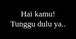 

<head>
  <meta charset="utf-8" />
  <title>Berapa ya? - Script HTML buat Kamu</title>
<meta name="description" content="@feelthisray - Script HTML by Feeldream Repl Co">
  <meta name="viewport" content="width=device-width, initial-scale=1, minimum-scale=1, maximum-scale=1" />
  <link rel="icon" type="image/svg+xml" href="https://feeldreams.github.io/main-icon.png"> 
  <!-- Link Swiper's CSS -->
  <link rel="stylesheet" href="https://cdn.jsdelivr.net/npm/swiper@11/swiper-bundle.min.css" />
<link rel="stylesheet" href="style.css"><script src="https://unpkg.com/scrollreveal"></script>
</script><script src="https://unpkg.com/typeit@8.7.0/dist/index.umd.js"></script>

  <!-- Demo styles -->
  <style>
    @import url('https://fonts.googleapis.com/css2?family=Quicksand:wght@400;700&display=swap');
	@import url('https://fonts.googleapis.com/css2?family=Caveat&display=swap');
	@import url('https://fonts.googleapis.com/css2?family=Nunito+Sans:wght@400;700&display=swap');
	@import url('https://fonts.googleapis.com/css2?family=Poppins:wght@300;400;500;700&display=swap');
	@import url('https://fonts.googleapis.com/css2?family=Inter&family=Itim&display=swap');
	
	:root {
	--poppins: 'Poppins', sans-serif;
	--nunito: 'Nunito Sans', sans-serif;
	--caveat: 'Caveat', cursive;
	--quicksand: 'Quicksand', sans-serif;
	--itim: 'Itim', cursive;
	--inter: 'Inter', sans-serif;
	}

    html,
    body {
      position: relative;
      height: 100%;
    }

    body {
      background: #000;
      font-family: 'Itim', cursive;
      font-size: 14px;
      color: #fff;
      text-shadow: 0px 2px 2px rgba(0, 0, 0, .5);
      margin: 0;
      padding: 0;
    }
    
    #bodyblur{opacity:.5;position:fixed;top:0;left:0;right:0;bottom:0;background:rgba(0,0,0,.3);transition:all 1s ease;} 
    #wallpaper{/*animation: jj 7s infinite;*/width:100%;height:100%;transform: scale(1.3);transition:all 1.3s ease;}
    #wallpaper2, #wallpaper3, #wallpaper4{display:none}
    @keyframes jj{0%  {transform: scale(1);} 50% {transform: scale(1.3);} 100% {transform: scale(1);}}

    .swiper {
      width: 100%;
      height: 100%;
      padding:0;
      margin:0;
    }

    .swiper-slide {
      text-align: center;
      font-size: 18px;
      /*background: #fff;*/
      display: flex;
      flex-direction: column;
      justify-content: center;
      align-items: center;
      margin-top:-100px;
    }
    
    p{margin-left:50px;margin-right:70px;text-align:left}
    #ket{margin:20px}

    .swiper-slide img {
      display: block;
      width: 100%;
      height: 100%;
      object-fit: cover;
    }
    
    .swiper-pagination{margin-bottom:25vh}
    .swiper-pagination-bullet-active{background-color: #fff !important;opacity:1 !important}
    .swiper-pagination-bullet{background-color:rgba(158, 158, 158, 1) !important;}
    .swiper-button-next, .swiper-button-prev{display:flex;opacity:0;top:unset;bottom:-10px}
    .swiper-button-next.swiper-button-disabled, .swiper-button-prev.swiper-button-disabled{opacity:0;}
    
    .sembunyi{display: none !important;}
    .stiker{display:flex;justify-content:center;align-items:center;margin-left:auto;margin-right:auto;margin-bottom:20px;transition:all .75s ease}
    .stiker img{width:90px;height:90px;box-shadow: 0 4px 30px rgba(255,255,255, 0.3);backdrop-filter: blur(5px);-webkit-backdrop-filter: blur(5px);background: rgba(255, 255, 255, 0.7);border: 1px solid rgba(255, 255, 255, 0.3);border-radius: 50%;padding:10px;}
    .stiker img.sty2{background:none;filter: drop-shadow(0 4px 8px rgba(255, 255, 255, 0.2));box-shadow: none;backdrop-filter: none;-webkit-backdrop-filter: none;border: none;border-radius: 0;padding:0;width: auto;height:90px;}
  	b.merah{color:red}
  	b.kuning{color:yellow}
  	b.putih{text-shadow:none;padding-left:8px;padding-right:8px;padding-top:2px;padding-bottom:2px;background-color:white;border-radius:12px}
  	span.garismerah{border-bottom:2px solid red}
  	span.gariskuning{border-bottom:2px solid yellow}
    p{color:white;font-size:15px;line-height:1.5em;}
    .scale0{opacity:0;transform: scale(0);transition: all .9s ease;}
    .scale1{opacity:1;transform: scale(1);transition: all .9s ease;}
    svg{vertical-align: middle;width: 22px;height: 22px;fill: #fff}
    .heart-icon {z-index:100;width: 30px;height: 30px;position: fixed;animation:  heartMove linear 1;top: -10vh;}

  	@keyframes heartMove {
  	  0% {transform: translateY(-10vh);}
  	  100% {transform: translateY(100vh);}
  	}
  	    svg.line{fill: none;stroke: #fff;stroke-width: 2;animation: moving .7s linear infinite alternate;}
  	    .spin{animation: spin 3s linear infinite alternate;}
  	@keyframes spin {
  	  from {
  	    transform: rotate(20deg);
  	  }
  	  to {
  	    transform: rotate(-20deg);
  	  }
  	}
  	@keyframes moving {
  	  from {
  	    transform: translateY(0);
  	  }
  	  to {
  	    transform: translateY(3px);
  	  }
  	}
  	
    .overlay {position: fixed;top: 0;left: 0;width: 100%;height: 100%;display: flex;justify-content: center;align-items: center;background:#000;z-index:100;}
    .loading-message {font-size: 13px;text-shadow: 0px 2px 2px rgba(0, 0, 0, .8);color:white;text-align: center;}
    .blocklove{display: none;flex-direction: column;justify-content: center;align-items: center;}
    .lovein{background:#fff;color:#FF0900;border-radius:50%;width:40px;height:40px;padding:10px;font-size:30px;display:flex;align-items:center;text-align:center;justify-content:center;transition:all .3s ease;}
    .lovein:hover{transform: scale(.9);color:#FF0900;}
    .lovein svg{stroke:#FF0600;width:30px;height:30px}
    
    .blocktext{position:relative;width:100%;height: 250px; overflow: auto;}
    #Tombol{position:relative;margin-top:20px;margin-left:auto;margin-right:auto;display:flex;align-items:center;justify-content:center;list-style:none;transition:all 1s ease;}
    #Tombol a{cursor:pointer;display:inline-flex;align-items:center; margin:0;margin:10px;transition:all .2s ease;padding:10px;outline:0;border:1px solid white;border-radius:12px;line-height:15px;background:rgba(0,0,0,.3);color:white;font-size:13px;font-weight:700;white-space:nowrap;overflow:hidden;box-shadow: rgba(255,255,255, 0.15) 0px 7px 29px 0px;z-index:1}

    /* Kalkulator */
    .calculator{display:none;position:relative;margin-top:50px;box-shadow: 0 4px 30px rgba(255,255,255, 0.3);backdrop-filter: blur(5px);-webkit-backdrop-filter: blur(5px);background: rgba(255, 255, 255, 0.1);border: 1px solid rgba(255, 255, 255, 0.3);border-radius:20px;padding:18px;width:200px;flex-direction:column;justify-content:center;align-items:center;}
    .calculator-screen{font-family: 'Itim', cursive;font-weight:700;width:100%;height:50px;border:none;background-color:rgba(255,255,255,0.1);margin:auto;padding:0;font-size:23px;color:#fff;text-shadow: 0px 2px 2px rgba(0, 0, 0, .5);border-radius:15px;text-align:center;}
    .calculator-keys{display:grid;grid-template-columns:repeat(4,1fr);gap:10px;}
    .calculator-keys button{width:44px;height:44px;border:none;border-radius:50%;background-color:rgba(255,182,193,0.6);font-size:16px;color:#fff;transition:background-color 0.3s,transform 0.2s;}
    .calculator-keys button:hover{background-color:rgba(255,182,193,0.8);}
    .calculator-keys button:active{background-color:rgba(255,182,193,1);transform:scale(0.9);}
    .calculator-keys .operator{background-color:rgba(255,105,135,0.8);color:#fff;}
    .calculator-keys .operator:hover{background-color:rgba(255,105,135,1);}
    .calculator-keys .equals{background-color:rgba(255,92,128,0.8);color:#fff;}
    .calculator-keys .equals:hover{background-color:rgba(255,92,128,1);}
    
    .calculator-keys {
    	margin-top:20px;
        transition: opacity 0.5s ease;
    }
    
    .calculator-keys.hide {
        opacity: 0;
        pointer-events: none; /* Optional, agar elemen tidak bisa diakses */
    }
</style>
</head>

<body>
  <audio src="https://feeldreams.github.io/audio/foreveryoung.mp3" id="linkmp3" class="sembunyi"></audio>
	<div class="overlay">
    <div class="loading-message">Hai kamu!<br>Tunggu dulu ya..</div>
     <div id="loveIn" class="blocklove">
        <a href="#" target="_blank" class="lovein"><svg class='line' xmlns='http://www.w3.org/2000/svg' viewBox='0 0 24 24'><g transform='translate(2.550170, 3.550158)'><path d='M0.371729633,8.89614246 C-0.701270367,5.54614246 0.553729633,1.38114246 4.07072963,0.249142462 C5.92072963,-0.347857538 8.20372963,0.150142462 9.50072963,1.93914246 C10.7237296,0.0841424625 13.0727296,-0.343857538 14.9207296,0.249142462 C18.4367296,1.38114246 19.6987296,5.54614246 18.6267296,8.89614246 C16.9567296,14.2061425 11.1297296,16.9721425 9.50072963,16.9721425 C7.87272963,16.9721425 2.09772963,14.2681425 0.371729633,8.89614246 Z'></path><path d='M13.23843,4.013842 C14.44543,4.137842 15.20043,5.094842 15.15543,6.435842'></path></g></svg></a>
        <p id="ket">Sentuh LOVEnya!</p>
     </div>
   </div>
   
   <div id="bodyblur">
     <img src="https://feeldreams.github.io/pics/awan/9.jpg" id="wallpaper"/>
   </div>
   
  <!-- Swiper -->
  <div class="swiper mySwiper">
    <div class="swiper-wrapper">
    	
      <div class="swiper-slide">
      	<div id="stiker1" class="scale0 stiker">
        <img src="https://feeldreams.github.io/pandapanah.gif"/>
       </div>
      	<h1 id="teks1" class="scale0 quicksand" style="font-size: 20px;">Aku Mau Nanya<br>ke Kamu Nih 🫣<!--<br><br><span style="font-weight:400;font-size:16px">Jawab yaa 🫢</span>--><br><br> >>>></h1>
      </div>
      
      <div class="swiper-slide">
      	<div id="stiker2" class="scale0 stiker">
        <img src="https://feeldreams.github.io/mikir.gif"/>
       </div>
      	<h1 id="teks2" class="scale0 quicksand" style="font-size: 20px;"><span style="font-size:24px;color:yellow">8 + 2</span><br>Berapa yaa? 😆<br><br> >>>></h1>
      </div>
      
      <div class="swiper-slide">
      	<div id="stiker3" class="scale0 stiker">
        <img id="stikerAkhir1" src="https://feeldreams.github.io/pusn.gif"/>
        <img id="stikerAkhir2" class="sembunyi" src="https://feeldreams.github.io/emawh.gif"/>
       </div>
      	<h1 id="teks3" class="scale0 quicksand" style="font-size: 20px;">Jawab Nih! 🫣<br><br> >>>></h1>
      
      <div id="calculator" class="scale0 calculator">
        <input type="text" class="calculator-screen" id="screen" disabled>
        <div class="calculator-keys">
            <button type="button">7</button>
            <button type="button">8</button>
            <button type="button">9</button>
            <button type="button" class="operator">C</button>

            <button type="button">4</button>
            <button type="button">5</button>
            <button type="button">6</button>
            <button type="button" class="operator">-</button>

            <button type="button">1</button>
            <button type="button">2</button>
            <button type="button">3</button>
            <button type="button" class="operator">+</button>

            <button type="button">0</button>
            <button type="button" class="operator">%</button>
            <button type="button" class="operator">×</button>
            <button type="button" class="equals operator">=</button>
          </div>
        </div>
        <p id="teksLoveU" class="sembunyi">I Love U 1% ❤️</p>
      </div>
      
    </div>
    <div class="swiper-button-next"></div>
    <div class="swiper-button-prev"></div>
    <div class="swiper-pagination"></div>
  </div>

  <script src="https://cdn.jsdelivr.net/npm/swiper@11/swiper-bundle.min.js"></script>

  <script>
    var teksSekarang = 1;const body = document.querySelector("body"); audio = new Audio('' + linkmp3.src); 
    var swiper = new Swiper(".mySwiper", {
      pagination: {
        el: ".swiper-pagination",
        dynamicBullets: false,
      },
      on: {
      slideChange: function () {
        //var currentIndex = swiper.activeIndex;
        //var colors = [wallpaper2.src, wallpaper3.src, wallpaper4.src];
        //wallpaper.src = colors[currentIndex % colors.length];

        teksSekarang++;
        teksScale = document.querySelector('#teks' + teksSekarang);
        stikerScale = document.querySelector('#stiker' + teksSekarang);
        Tombol = document.querySelector('#Tombol');
        setTimeout(function(){
          teksScale.classList.add("scale1");
          stikerScale.classList.add("scale1");
          
          if(teksSekarang == 3){setTimeout(function(){teksScale.classList.remove("scale1");stikerScale.classList.remove("scale1");teksScale.classList.add("scale0");stikerScale.classList.add("scale0");setTimeout(function(){calculator.style="display:flex";setTimeout(function(){calculator.classList.add("scale1");teksScale.style="display:none";stikerScale.style="display:none"},50);},550);}, 1200);}
          //if(teksSekarang == 7){setTimeout(katanimasi, 200)}
        }, 50);
      },
      },
      navigation: {
        nextEl: ".swiper-button-next",
        prevEl: ".swiper-button-prev",
      },
    });
    
    initeks = teksLoveU.innerText;
    teksLoveU.innerHTML = "";
    function katanimasi(){
	  new TypeIt("#screen", {
      strings: ["" + initeks], startDelay: 10, speed: 33, cursor: true,
      afterComplete: function(){
      	//clearInterval(scrollInterval);
      	screen.value = initeks;
          animateteksnim();
      	//setInterval(berjatuhan, 200);
      },}).go();
}

/* Teks Animasi Akhir */
function animateteksnim() {
	//const teksnim = document.getElementById('teksnim');
    const loveEmojis = ['❤️', '💙', '💚', '💛', '💜'];
    let percent = 1;
    setTimeout(function() {
        const intervalId = setInterval(() => {
            if (percent < 100) {
                percent++;
                const randomEmoji = loveEmojis[Math.floor(Math.random() * loveEmojis.length)];
                screen.value = `I Love U ${percent}% ${randomEmoji}`;
            } else {
                clearInterval(intervalId);
                setInterval(berjatuhan, 250);
                ///
                const keys = document.querySelector('.calculator-keys');
			    keys.classList.add('hide');
			    
			    const screen = document.querySelector('.calculator-screen');
			    screen.style.backgroundColor = "unset";
                screen.style.transform = "scale(1.1)";
                screen.style.transition = "all .5s ease";
			    
			    setTimeout(() => {
			        keys.style.display = 'none';
                    stikerScale.style="";
                    calculator.style="display:flex;margin-top:0px;background-color:unset;box-shadow:unset;border:none;backdrop-filter: blur(0);-webkit-backdrop-filter: blur(0);";
			    }, 200);
			
			    setTimeout(() => {
			        //keys.style.display = 'none';
                    //stikerScale.style="";
                    
                    //calculator.style="display:flex;margin-top:0px;background-color:unset;box-shadow:none;border:none;backdrop-filter: blur(0);-webkit-backdrop-filter: blur(0);";
                    
                    setTimeout(() => {
                        stiker3.classList.remove("scale0");
                        stiker3.classList.add("scale1");
                        //calculator.style="display:flex;margin-top:0px;background-color:unset;box-shadow:unset;border:none";
			        }, 200);
                    
			    }, 500);
                ///
                stiker3.classList.remove("scale1");
                stiker3.classList.add("scale0");
                setTimeout(function(){stikerAkhir1.src = stikerAkhir2.src; stiker3.classList.remove("scale0");stiker3.classList.add("scale1");},300);
            }
        }, 40); // Speed 0-100%
    }, 10); // Delay
}

setTimeout(function(){
    //window.addEventListener("load", (event) => {
    //window.scrollTo(0, 0);
    var overlay = document.querySelector(".loading-message");
    overlay.style.display = "none";
    var tomlv = document.querySelector(".blocklove");
    tomlv.style.display = "flex";
}, 0);

var sudahKlik = true;
document.getElementById('loveIn').innerHTML = '<style>.lovein svg{animation:none;stroke:#ff0000;stroke-width:1.3;fill:none;width:35px;height:35px}</style><label class="lovein"><svg class="line" xmlns="http://www.w3.org/2000/svg" viewBox="0 0 24 24"><g transform="translate(2.550170, 3.550158)"><path d="M0.371729633,8.89614246 C-0.701270367,5.54614246 0.553729633,1.38114246 4.07072963,0.249142462 C5.92072963,-0.347857538 8.20372963,0.150142462 9.50072963,1.93914246 C10.7237296,0.0841424625 13.0727296,-0.343857538 14.9207296,0.249142462 C18.4367296,1.38114246 19.6987296,5.54614246 18.6267296,8.89614246 C16.9567296,14.2061425 11.1297296,16.9721425 9.50072963,16.9721425 C7.87272963,16.9721425 2.09772963,14.2681425 0.371729633,8.89614246 Z"></path><path d="M13.23843,4.013842 C14.44543,4.137842 15.20043,5.094842 15.15543,6.435842"></path></g></svg></label><p id="ket">Sentuh LOVEnya!</p>';

document.getElementById("loveIn").onclick = function() {
    if (sudahKlik) {
    audio.play();
    document.querySelector(".overlay").style.display = "none";
    
    stiker1.classList.add("scale1");
    teks1.classList.add("scale1");
    wallpaper.style="transform:scale(1)";
    
    screen.value = '';
} else {
    sudahKlik = true; // Tandai bahwa tombol sudah diklik
    document.getElementById('loveIn').innerHTML = '<style>.lovein svg{animation:none;stroke:#ff0000;stroke-width:1.3;fill:none;width:35px;height:35px}</style><label class="lovein"><svg class="line" xmlns="http://www.w3.org/2000/svg" viewBox="0 0 24 24"><g transform="translate(2.550170, 3.550158)"><path d="M0.371729633,8.89614246 C-0.701270367,5.54614246 0.553729633,1.38114246 4.07072963,0.249142462 C5.92072963,-0.347857538 8.20372963,0.150142462 9.50072963,1.93914246 C10.7237296,0.0841424625 13.0727296,-0.343857538 14.9207296,0.249142462 C18.4367296,1.38114246 19.6987296,5.54614246 18.6267296,8.89614246 C16.9567296,14.2061425 11.1297296,16.9721425 9.50072963,16.9721425 C7.87272963,16.9721425 2.09772963,14.2681425 0.371729633,8.89614246 Z"></path><path d="M13.23843,4.013842 C14.44543,4.137842 15.20043,5.094842 15.15543,6.435842"></path></g></svg></label><p id="ket">Sentuh LOVEnya!</p>';
}
}

function berjatuhan() {
  const heart = document.createElement("div");
  heart.innerHTML = "<svg class='line spin' style='opacity:.5;z-index:100;stroke:#FFC2B8' xmlns='http://www.w3.org/2000/svg' viewBox='0 0 24 24'><g transform='translate(2.550170, 3.550158)'><path d='M0.371729633,8.89614246 C-0.701270367,5.54614246 0.553729633,1.38114246 4.07072963,0.249142462 C5.92072963,-0.347857538 8.20372963,0.150142462 9.50072963,1.93914246 C10.7237296,0.0841424625 13.0727296,-0.343857538 14.9207296,0.249142462 C18.4367296,1.38114246 19.6987296,5.54614246 18.6267296,8.89614246 C16.9567296,14.2061425 11.1297296,16.9721425 9.50072963,16.9721425 C7.87272963,16.9721425 2.09772963,14.2681425 0.371729633,8.89614246 Z'></path><path d='M13.23843,4.013842 C14.44543,4.137842 15.20043,5.094842 15.15543,6.435842'></path></g></svg>";
  heart.className = "heart-icon";
  heart.style.left = (Math.random() * 95) + "vw";
  heart.style.animationDuration = (Math.random() * 3) + 2 + "s";
  document.body.appendChild(heart);
}

setInterval(function() {
  var heartArr = document.querySelectorAll(".heart-icon");
  if (heartArr.length > 100) {
    heartArr[0].remove();
  }
}, 100);

const scrollContainer = document.getElementById("scroll-container");
  const textContainer = document.getElementById("textsec2");

function autoScroll() {
    scrollContainer.scrollTop += 10;
}

//const scrollInterval = setInterval(autoScroll, 50); 
  </script>
  
  <script>
        const screen = document.getElementById('screen');
        const buttons = document.querySelectorAll('.calculator-keys button');
        var aktif = true;
        buttons.forEach(button => {
            button.addEventListener('click', () => {
            	if(aktif==true){
                const value = button.textContent;

                if (value === '=') {
                	aktif=false;
                	setTimeout(katanimasi, 50);
                    screen.value = '';
                    screen.style="padding:0;text-align:center";
                } else if (value === 'C' || value === '( )') {
                    screen.value = '';
                } else {
                    screen.value += value + ' ';
                }

                button.classList.add('clicked');
                setTimeout(() => {
                    button.classList.remove('clicked');
                }, 150);
                }
            });
        });
    </script>
  <script>
  	document.querySelector('.equals').addEventListener('click', function() {
    
});
	
